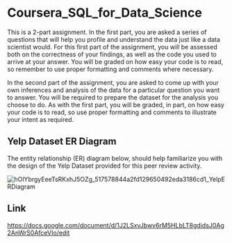 # Coursera_SQL_for_Data_Science

This is a 2-part assignment. In the first part, you are asked a series of questions that will help you profile and understand the data just like a data scientist would. For this first part of the assignment, you will be assessed both on the correctness of your findings, as well as the code you used to arrive at your answer. You will be graded on how easy your code is to read, so remember to use proper formatting and comments where necessary.

In the second part of the assignment, you are asked to come up with your own inferences and analysis of the data for a particular question you want to answer. You will be required to prepare the dataset for the analysis you choose to do. As with the first part, you will be graded, in part, on how easy your code is to read, so use proper formatting and comments to illustrate your intent as required.

## Yelp Dataset ER Diagram
The entity relationship (ER) diagram below, should help familiarize you with the design of the Yelp Dataset provided for this peer review activity.

![hOlYbrgyEeeTsRKxhJ5OZg_517578844a2fd129650492eda3186cd1_YelpERDiagram](https://github.com/Elizabeth1006/Coursera_SQL_for_Data_Science/assets/118045058/5427a592-9477-422e-8e9c-9b2331f6f15a)

## Link
https://docs.google.com/document/d/1J2LSxvJbwv6rM5HLbLT8gdidsJ0Ag2AnWrS0AfceVIo/edit
